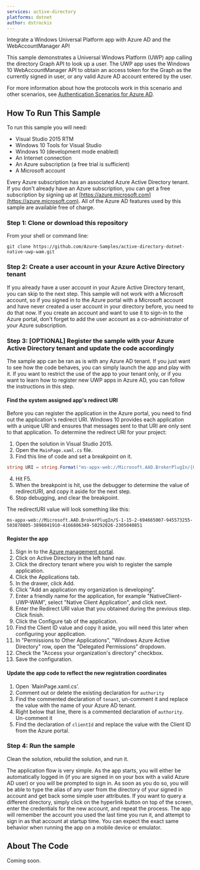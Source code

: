 ```yaml
---
services: active-directory
platforms: dotnet
author: dstrockis
---
```


Integrate a Windows Universal Platform app with Azure AD and the WebAccountManager API

This sample demonstrates a Universal Windows Platform (UWP) app calling the directory Graph API to look up a user. The UWP app uses the Windows 10 WebAccountManager API to obtain an access token for the Graph as the currently signed in user, or any valid Azure AD account entered by the user.

For more information about how the protocols work in this scenario and other scenarios, see [Authentication Scenarios for Azure AD](http://go.microsoft.com/fwlink/?LinkId=394414).

## How To Run This Sample

To run this sample you will need:
- Visual Studio 2015 RTM
- Windows 10 Tools for Visual Studio
- Windows 10 (development mode enabled)
- An Internet connection
- An Azure subscription (a free trial is sufficient)
- A Microsoft account

Every Azure subscription has an associated Azure Active Directory tenant.  If you don't already have an Azure subscription, you can get a free subscription by signing up at [https://azure.microsoft.com](https://azure.microsoft.com).  All of the Azure AD features used by this sample are available free of charge.

### Step 1:  Clone or download this repository

From your shell or command line:

`git clone https://github.com/Azure-Samples/active-directory-dotnet-native-uwp-wam.git`

### Step 2:  Create a user account in your Azure Active Directory tenant

If you already have a user account in your Azure Active Directory tenant, you can skip to the next step.  This sample will not work with a Microsoft account, so if you signed in to the Azure portal with a Microsoft account and have never created a user account in your directory before, you need to do that now.  If you create an account and want to use it to sign-in to the Azure portal, don't forget to add the user account as a co-administrator of your Azure subscription.

### Step 3:  [OPTIONAL] Register the sample with your Azure Active Directory tenant and update the code accordingly

The sample app can be ran as is with any Azure AD tenant. If you just want to see how the code behaves, you can simply launch the app and play with it.
If you want to restrict the use of the app to your tenant only, or if you want to learn how to register new UWP apps in Azure AD, you can follow the instructions in this step.   

#### Find the system assigned app's redirect URI

Before you can register the application in the Azure portal, you need to find out the application's redirect URI.  Windows 10 provides each application with a unique URI and ensures that messages sent to that URI are only sent to that application.  To determine the redirect URI for your project:

1. Open the solution in Visual Studio 2015.
2. Open the `MainPage.xaml.cs` file.
3. Find this line of code and set a breakpoint on it.

```C#
string URI = string.Format("ms-appx-web://Microsoft.AAD.BrokerPlugIn/{0}", WebAuthenticationBroker.GetCurrentApplicationCallbackUri().Host.ToUpper());
```

4. Hit F5.
5. When the breakpoint is hit, use the debugger to determine the value of redirectURI, and copy it aside for the next step.
6. Stop debugging, and clear the breakpoint.

The redirectURI value will look something like this:

```
ms-appx-web://Microsoft.AAD.BrokerPlugIn/S-1-15-2-694665007-945573255-503870805-3898041910-4166806349-50292026-2305040851
```

#### Register the app

1. Sign in to the [Azure management portal](https://manage.windowsazure.com).
2. Click on Active Directory in the left hand nav.
3. Click the directory tenant where you wish to register the sample application.
4. Click the Applications tab.
5. In the drawer, click Add.
6. Click "Add an application my organization is developing".
7. Enter a friendly name for the application, for example "NativeClient-UWP-WAM", select "Native Client Application", and click next.
8. Enter the Redirect URI value that you obtained during the previous step.  Click finish.
9. Click the Configure tab of the application.
10. Find the Client ID value and copy it aside, you will need this later when configuring your application.
11. In "Permissions to Other Applications", "Windows Azure Active Directory" row, open the "Delegated Permissions" dropdown. 
12. Check the "Access your organization's directory" checkbox.
13. Save the configuration.


#### Update the app code to reflect the new registration coordinates

1. Open `MainPage.xaml.cs'.
2. Comment out or delete the existing declaration for `authority`
3. Find the commented declaration of `tenant`, un-comment it and replace the value with the name of your Azure AD tenant.
3. Right below that line, there is a commented declaration of `authority`. Un-comment it     
3. Find the declaration of `clientId` and replace the value with the Client ID from the Azure portal.


### Step 4:  Run the sample

Clean the solution, rebuild the solution, and run it.

The application flow is very simple. As the app starts, you will either be automatically logged in (if you are signed in on your box with a valid Azure AD user) or you will be prompted to sign in. As soon as you do so, you will be able to type the alias of any user from the directory of your signed in account and get back some simple user attributes. If you want to query a different directory, simply click on the hyperlink button on top of the screen, enter the credentials for the new account, and repeat the process.
The app will remember the account you used the last time you run it, and attempt to sign in as that account at startup time.
You can expect the exact same behavior when running the app on a mobile device or emulator.

## About The Code

Coming soon.
